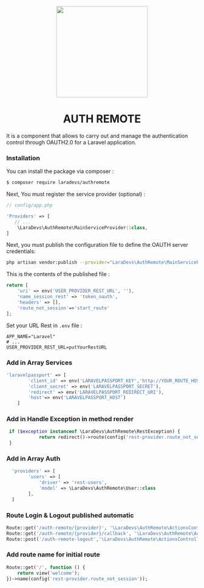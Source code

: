 <p align="center"><img src="https://avatars2.githubusercontent.com/u/51764637?s=200&v=4" height="240"></p>

<p ><h1 align="center">AUTH REMOTE</h1></p>

It is a component that allows to carry out and manage the authentication control through OAUTH2.0 for a Laravel application.

### Installation

You can install the package via composer :

```bash
$ composer require laradevs/authremote
```

Next, You must register the service provider (optional) :

```php
// config/app.php

'Providers' => [
   // ...
    \LaraDevs\AuthRemote\MainServiceProvider::class,
]
```

Next, you must publish the configuration file to define the OAUTH server credentials:

```bash
php artisan vendor:publish --provider="LaraDevs\AuthRemote\MainServiceProvider"
```

This is the contents of the published file :

```php
return [
    'uri' => env('USER_PROVIDER_REST_URL', ''),
    'name_session_rest' => 'token_oauth',
    'headers' => [],
    'route_not_session'=>'start_route'
];
```

Set your URL Rest in `.env` file :

```
APP_NAME="Laravel"
# ...
USER_PROVIDER_REST_URL=putYourRestURL
```

### Add in Array Services

```php
'laravelpassport' => [
        'client_id' => env('LARAVELPASSPORT_KEY','http://YOUR_ROUTE_HOST_SERVER/api/user'),
        'client_secret' => env('LARAVELPASSPORT_SECRET'),
        'redirect' => env('LARAVELPASSPORT_REDIRECT_URI'),
        'host'=> env('LARAVELPASSPORT_HOST')
    ]
```
### Add in Handle Exception in method render
```php
 if ($exception instanceof \LaraDevs\AuthRemote\RestException) {
            return redirect()->route(config('rest-provider.route_not_session'));
 }
```
### Add in Array Auth
```php
  'providers' => [
        'users' => [
            'driver' => 'rest-users',
            'model' => \LaraDevs\AuthRemote\User::class
        ],
  ]
```

### Route Login & Logout published automatic

```php
Route::get('/auth-remote/{provider}', '\LaraDevs\AuthRemote\ActionsController@redirectToProvider')->name('laravel_passport');
Route::get('/auth-remote/{provider}/callback', '\LaraDevs\AuthRemote\ActionsController@handleProviderCallback');
Route::post('/auth-remote-logout','\LaraDevs\AuthRemote\ActionsController@logout')->name('laravel_passport.logout');
```

### Add route name for initial route 
```php
Route::get('/', function () {
    return view('welcome');
})->name(config('rest-provider.route_not_session'));
```
